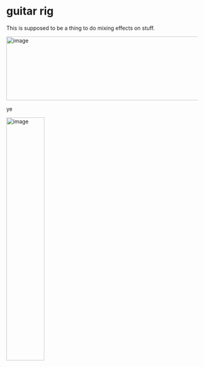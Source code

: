 # guitar rig

This is supposed to be a thing to do mixing effects on stuff.

<img width="700" height="168" alt="image" src="https://github.com/user-attachments/assets/5c8dcfd4-36b9-4921-afc6-15834d69c408" />

ye

<img width="100" height="640" alt="image" src="https://github.com/user-attachments/assets/4bc00233-20f6-4824-b66e-e1b4cae84355" />
